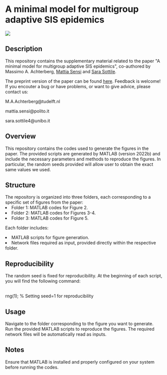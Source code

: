 <h1>A minimal model for multigroup adaptive SIS epidemics</h1>

![](https://komarev.com/ghpvc/?username=SaraSottile)

<h2>Description</h2>

This repository contains the supplementary material related to the paper "A minimal model for multigroup adaptive SIS epidemics", co-authored by Massimo A. Achterberg, <a href="https://mattiasensi.github.io/" target="_blank">Mattia Sensi</a>  and <a href="https://sarasottile.github.io/" target="_blank">Sara Sottile</a>.

The preprint version of the paper can be found <a href="https://arxiv.org/abs/2407.17639" target="_blank">here</a>. Feedback is welcome! If you encouter a bug or have problems, or want to give advice, please contact us:

<p>M.A.Achterberg@tudelft.nl</p>
<p>mattia.sensi@polito.it</p>
<p>sara.sottile4@unibo.it</p>

<h2>Overview</h2>
This repository contains the codes used to generate the figures in the paper. The provided scripts are generated by MATLAB (version 2022b) and include the necessary parameters and methods to reproduce the figures. In particular, the random seeds provided will allow user to obtain the exact same values we used.

<h2>Structure</h2>
The repository is organized into three folders, each corresponding to a specific set of figures from the paper:

<li>Folder 1: MATLAB codes for Figure 2.</li>
<li>Folder 2: MATLAB codes for Figures 3-4.</li>
<li>Folder 3: MATLAB codes for Figure 5.</li>

Each folder includes:

<li>MATLAB scripts for figure generation.</li>
<li>Network files required as input, provided directly within the respective folder.</li>

<h2>Reproducibility</h2>
The random seed is fixed for reproducibility. At the beginning of each script, you will find the following command:

<br>rng(1); % Setting seed=1 for reproducibility  </br>

<h2>Usage</h2>
Navigate to the folder corresponding to the figure you want to generate.
Run the provided MATLAB scripts to reproduce the figures.
The required network files will be automatically read as inputs.

<h2>Notes</h2>
Ensure that MATLAB is installed and properly configured on your system before running the codes.


